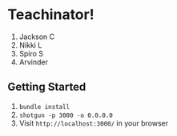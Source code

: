 Teachinator!
=============

1. Jackson C
2. Nikki L
3. Spiro S
4. Arvinder

## Getting Started

1. `bundle install`
2. `shotgun -p 3000 -o 0.0.0.0`
3. Visit `http://localhost:3000/` in your browser
